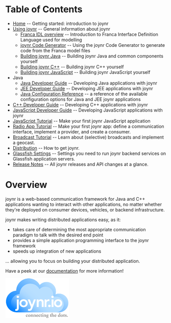 # Table of Contents
* [Home](wiki/Home.md) -- Getting started: introduction to joynr
* [Using joynr](wiki/using_joynr.md) -- General information about joynr
	* [Franca IDL overview](wiki/franca.md) -- Introduction to Franca Interface Definition Language
		used for modelling
	* [joynr Code Generator](wiki/generator.md) -- Using the joynr Code Generator to generate code
		from the Franca model files
	* [Building joynr Java](wiki/java_building_joynr.md) -- Building joynr Java and common components
		yourself
	* [Building joynr C++](wiki/cpp_building_joynr.md) -- Building joynr C++ yourself
	* [Building joynr JavaScript](wiki/javascript_building_joynr.md) -- Building joynr JavaScript yourself
* Java
	* [Java Developer Guide](wiki/java.md) -- Developing Java applications with joynr
	* [JEE Developer Guide](wiki/jee.md) -- Developing JEE applications with joynr
	* [Java Configuration Reference](wiki/JavaSettings.md) -- a reference of the available
	  configuration options for Java and JEE joynr applications
* [C++ Developer Guide](wiki/cplusplus.md) -- Developing C++ applications with joynr
* [JavaScript Developer Guide](wiki/javascript.md) -- Developing JavaScript applications with joynr
* [JavaScript Tutorial](wiki/JavaScriptTutorial.md) -- Make your first joynr JavaScript application
* [Radio App Tutorial](wiki/Tutorial.md) -- Make your first joynr app: define a communication
	interface, implement a provider, and create a consumer.
* [Broadcast Tutorial](wiki/Broadcast-Tutorial.md) -- Learn about (selective) broadcasts and
  implement a geocast.
* [Distribution](wiki/Distribution.md) -- How to get joynr.
* [Glassfish Settings](wiki/Glassfish-settings.md) -- Settings you need to run joynr backend
  services on Glassfish application servers.
* [Release Notes](wiki/ReleaseNotes.md) -- All joynr releases and API changes at a glance.

# Overview
joynr is a web-based communication framework for Java and C++ applications wanting to interact
with other applications, no matter whether they're deployed on consumer devices, vehicles, or
backend infrastructure.

joynr makes writing distributed applications easy, as it:

* takes care of determining the most appropriate communication paradigm to talk with the desired
	end point
* provides a simple application programming interface to the joynr framework
* speeds up integration of new applications

... allowing you to focus on building your distributed application.


Have a peek at our [documentation](wiki/Home.md) for more information!

<img src="graphics/joynr-logo.png" alt="joynr" style="width: 200px;"/>
